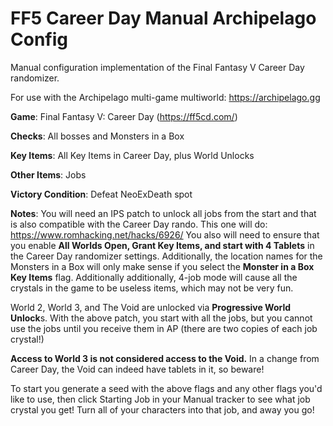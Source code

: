 # FF5 Career Day Manual Archipelago Config
Manual configuration implementation of the Final Fantasy V Career Day randomizer.

For use with the Archipelago multi-game multiworld: https://archipelago.gg

**Game**: Final Fantasy V: Career Day (https://ff5cd.com/)

**Checks**: All bosses and Monsters in a Box

**Key Items**: All Key Items in Career Day, plus World Unlocks

**Other Items**: Jobs

**Victory Condition**: Defeat NeoExDeath spot

**Notes**: You will need an IPS patch to unlock all jobs from the start and that is also compatible with the Career Day rando. This one will do: https://www.romhacking.net/hacks/6926/
You also will need to ensure that you enable **All Worlds Open, Grant Key Items, and start with 4 Tablets** in the Career Day randomizer settings. Additionally, the location names for the Monsters in a Box will only make sense if you select the **Monster in a Box Key Items** flag. Additionally additionally, 4-job mode will cause all the crystals in the game to be useless items, which may not be very fun.

World 2, World 3, and The Void are unlocked via **Progressive World Unlock**s.
With the above patch, you start with all the jobs, but you cannot use the jobs until you receive them in AP (there are two copies of each job crystal!)

**Access to World 3 is not considered access to the Void.** In a change from Career Day, the Void can indeed have tablets in it, so beware!

To start you generate a seed with the above flags and any other flags you'd like to use, then click Starting Job in your Manual tracker to see what job crystal you get! Turn all of your characters into that job, and away you go!
